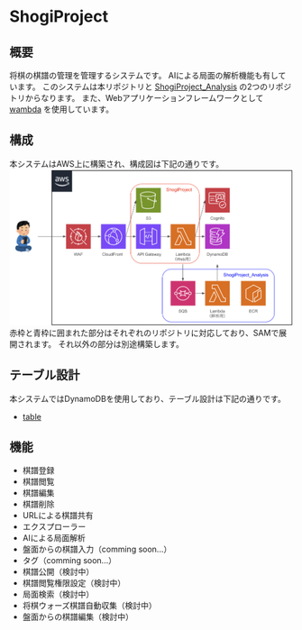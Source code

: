 # ShogiProject
## 概要
将棋の棋譜の管理を管理するシステムです。
AIによる局面の解析機能も有しています。
このシステムは本リポジトリと
[ShogiProject_Analysis](https://github.com/h-akira/ShogiProject_Analysis)
の2つのリポジトリからなります。
また、Webアプリケーションフレームワークとして
[wambda](https://github.com/h-akira/wambda)
を使用しています。

## 構成
本システムはAWS上に構築され、構成図は下記の通りです。  
![structure](images/structure.png)  
赤枠と青枠に囲まれた部分はそれぞれのリポジトリに対応しており、SAMで展開されます。
それ以外の部分は別途構築します。

## テーブル設計
本システムではDynamoDBを使用しており、テーブル設計は下記の通りです。
- [table](doc/table.md)

## 機能
- 棋譜登録
- 棋譜閲覧
- 棋譜編集
- 棋譜削除
- URLによる棋譜共有
- エクスプローラー
- AIによる局面解析
- 盤面からの棋譜入力（comming soon...）
- タグ（comming soon...）
- 棋譜公開（検討中）
- 棋譜閲覧権限設定（検討中）
- 局面検索（検討中）
- 将棋ウォーズ棋譜自動収集（検討中）
- 盤面からの棋譜編集（検討中）
